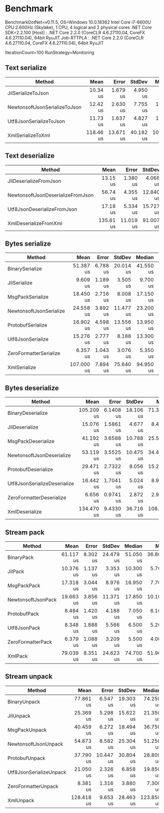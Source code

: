 # Benchmark

BenchmarkDotNet=v0.11.5, OS=Windows 10.0.18362
Intel Core i7-6600U CPU 2.60GHz (Skylake), 1 CPU, 4 logical and 2 physical cores
.NET Core SDK=2.2.100
  [Host]     : .NET Core 2.2.0 (CoreCLR 4.6.27110.04, CoreFX 4.6.27110.04), 64bit RyuJIT
  Job-RTTPLA : .NET Core 2.2.0 (CoreCLR 4.6.27110.04, CoreFX 4.6.27110.04), 64bit RyuJIT

IterationCount=100  RunStrategy=Monitoring

## Text serialize

|                        Method |      Mean |     Error |    StdDev |     Median |       Min |       Max | Allocated |
|------------------------------ |----------:|----------:|----------:|-----------:|----------:|----------:|----------:|
|            JilSerializeToJson |  10.34 us |  1.679 us |  4.950 us |   9.450 us |  5.200 us |  44.20 us |     920 B |
| NewtonsoftJsonSerializeToJson |  12.42 us |  2.630 us |  7.755 us |  10.050 us |  9.200 us |  70.70 us |    1760 B |
|       Utf8JsonSerializeToJson |  11.73 us |  1.637 us |  4.827 us |  10.600 us |  5.600 us |  33.50 us |     272 B |
|             XmlSerializeToXml | 118.46 us | 13.671 us | 40.182 us | 102.050 us | 36.800 us | 348.30 us |   11600 B |

## Text deserialize

|                            Method |      Mean |     Error |    StdDev |       Min |       Max |    Median | Allocated |
|---------------------------------- |----------:|----------:|----------:|----------:|----------:|----------:|----------:|
|            JilDeserializeFromJson |  13.15 us |  1.380 us |  4.068 us |  6.000 us |  32.80 us |  13.60 us |     192 B |
| NewtonsoftJsonDeserializeFromJson |  56.74 us |  4.355 us | 12.840 us | 24.900 us | 116.40 us |  56.60 us |    2960 B |
|       Utf8JsonDeserializeFromJson |  17.18 us |  5.334 us | 15.727 us |  7.700 us | 154.20 us |  14.10 us |     248 B |
|             XmlDeserializeFromXml | 135.61 us | 11.019 us | 91.007 us | 118.30 us | 52.300 us | 169.65 us |    8744 B |

## Bytes serialize

|                  Method |       Mean |     Error |    StdDev |     Median |       Min |       Max | Allocated |
|------------------------ |-----------:|----------:|----------:|-----------:|----------:|----------:|----------:|
|         BinarySerialize |  51.387 us |  6.788 us | 20.014 us |  41.550 us | 33.100 us | 140.70 us |    7904 B |
|            JilSerialize |   9.609 us |  1.189 us |  3.505 us |   9.700 us |  5.400 us |  27.00 us |    1072 B |
|        MsgPackSerialize |  18.450 us |  2.716 us |  8.008 us |  17.150 us |  8.500 us |  58.70 us |     856 B |
| NewtonsoftJsonSerialize |  24.558 us |  3.892 us | 11.477 us |  23.200 us | 11.200 us | 113.60 us |    1904 B |
|       ProtobufSerialize |  16.902 us |  4.598 us | 13.556 us |  13.950 us |  8.000 us | 128.80 us |    1712 B |
|       Utf8JsonSerialize |  15.276 us |  2.777 us |  8.188 us |  13.300 us |  7.200 us |  64.50 us |     152 B |
|  ZeroFormatterSerialize |   6.357 us |  1.043 us |  3.076 us |   5.350 us |  4.300 us |  28.10 us |     424 B |
|            XmlSerialize | 107.000 us |  7.894 us | 75.640 us |  94.950 us | 37.300 us | 265.40 us |   10952 B |

## Bytes deserialize

|                       Method |       Mean |      Error |    StdDev |        Min |       Max |     Median | Allocated |
|----------------------------- |-----------:|-----------:|----------:|-----------:|----------:|-----------:|----------:|
|            BinaryDeserialize | 105.209 us |  6.1408 us | 18.106 us |  71.300 us | 191.60 us | 101.700 us |    9736 B |
|               JilDeserialize |  15.076 us |  1.5861 us |  4.677 us |   8.400 us |  34.50 us |  15.150 us |     472 B |
|           MsgPackDeserialize |  41.192 us |  3.6588 us | 10.788 us |  25.500 us | 114.60 us |  38.850 us |     816 B |
|    NewtonsoftJsonDeserialize |  53.119 us |  3.5525 us | 10.475 us |  34.400 us |  88.30 us |  51.500 us |    3216 B |
|          ProtobufDeserialize |  29.471 us |  2.7322 us |  8.056 us |  15.200 us |  56.90 us |  29.550 us |    1488 B |
| Utf8JsonSerializeDeserialize |  16.442 us |  1.7041 us |  5.024 us |   8.900 us |  45.10 us |  16.250 us |      96 B |
|     ZeroFormatterDeserialize |   6.656 us |  0.9741 us |  2.872 us |   2.900 us |  25.90 us |   6.000 us |     280 B |
|               XmlDeserialize | 134.470 us |  9.4330 us | 36.716 us |  108.05 us |  58.90 us | 159.300 us |    8416 B |

## Stream pack

|             Method |      Mean |    Error |    StdDev |    Median |       Min |       Max | Allocated |
|------------------- |----------:|---------:|----------:|----------:|----------:|----------:|----------:|
|         BinaryPack | 61.117 us | 8.302 us | 24.479 us | 51.050 us | 36.800 us | 130.30 us |    7440 B |
|            JilPack | 10.376 us | 1.137 us |  3.353 us | 10.300 us |  5.700 us |  24.10 us |    1144 B |
|        MsgPackPack | 17.318 us | 3.044 us |  8.976 us | 16.950 us |  7.700 us |  85.20 us |     792 B |
| NewtonsoftJsonPack | 19.663 us | 3.856 us | 11.371 us | 17.850 us | 10.100 us | 107.60 us |    2256 B |
|       ProtobufPack |  8.484 us | 1.420 us |  4.188 us |  7.050 us |  6.100 us |  39.80 us |    1648 B |
|       Utf8JsonPack |  8.348 us | 1.888 us |  5.566 us |  6.500 us |  5.200 us |  52.20 us |     224 B |
|  ZeroFormatterPack |  6.379 us | 1.088 us |  3.209 us |  5.500 us |  4.000 us |  28.20 us |     776 B |
|            XmlPack | 79.039 us | 8.351 us | 24.623 us | 74.700 us | 51.900 us | 168.40 us |   11384 B |

## Stream unpack

|                  Method |       Mean |     Error |    StdDev |     Median |       Min |       Max | Allocated |
|------------------------ |-----------:|----------:|----------:|-----------:|----------:|----------:|----------:|
|            BinaryUnpack |  77.861 us |  6.547 us | 19.303 us |  74.250 us | 45.300 us | 146.50 us |    9664 B |
|               JilUnpack |  25.369 us |  5.298 us | 15.622 us |  21.350 us | 10.900 us | 130.80 us |     624 B |
|           MsgPackUnpack |  40.459 us |  6.272 us | 18.494 us |  36.750 us | 16.700 us | 137.90 us |     744 B |
|    NewtonsoftJsonUnpack |  54.873 us |  8.582 us | 25.304 us |  51.250 us | 28.300 us | 171.10 us |    3360 B |
|          ProtobufUnpack |  37.790 us | 10.447 us | 30.804 us |  28.800 us | 12.100 us | 207.80 us |    1416 B |
| Utf8JsonSerializeUnpack |  21.050 us |  2.326 us |  6.858 us |  19.850 us |  7.900 us |  59.10 us |      96 B |
|     ZeroFormatterUnpack |   8.381 us |  1.316 us |  3.880 us |   7.300 us |  5.800 us |  36.40 us |     280 B |
|               XmlUnpack | 128.418 us |  9.653 us | 28.463 us | 123.850 us | 79.600 us | 251.30 us |    8344 B |
